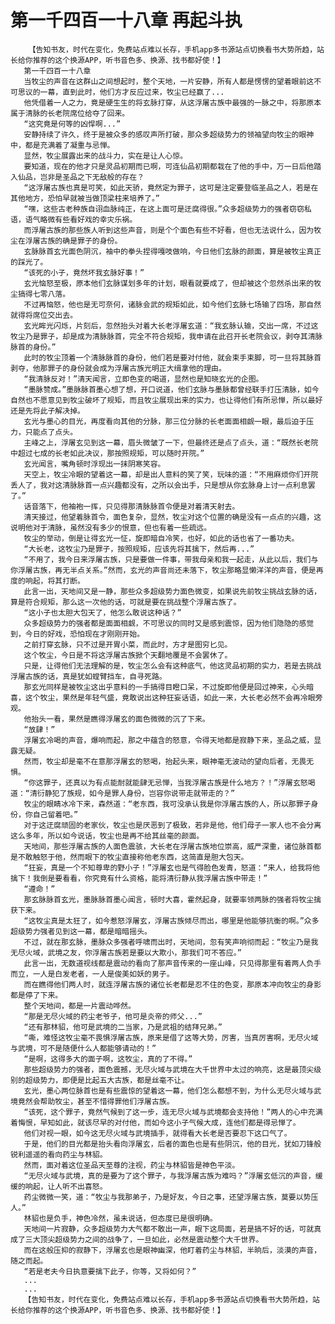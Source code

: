 # 第一千四百一十八章 再起斗执
        【告知书友，时代在变化，免费站点难以长存，手机app多书源站点切换看书大势所趋，站长给你推荐的这个换源APP，听书音色多、换源、找书都好使！】
       第一千四百一十八章
       当牧尘的声音在这群山之间想起时，整个天地，一片安静，所有人都是愣愣的望着眼前这不可思议的一幕，直到此时，他们方才反应过来，牧尘已经赢了...
       他凭借着一人之力，竟是硬生生的将玄脉打穿，从这浮屠古族中最强的一脉之中，将那原本属于清脉的长老院席位给夺了回来。
       “这究竟是何等的凶悍啊...”
       安静持续了许久，终于是被众多的感叹声所打破，那众多超级势力的领袖望向牧尘的眼神中，都是充满着了凝重与忌惮。
       显然，牧尘展露出来的战斗力，实在是让人心惊。
       要知道，现在的他才只是灵品初期而已啊，可连仙品初期都栽在了他的手中，万一日后他踏入仙品，岂非是圣品之下无敌般的存在？
       “这浮屠古族也真是可笑，如此天骄，竟然定为罪子，这可是注定要登临圣品之人，若是在其他地方，恐怕早就被当做顶梁柱来培养了。”
       “嘿，这些古老种族自诩血脉纯正，在这上面可是迂腐得很。”众多超级势力的强者窃窃私语，语气略微有些看好戏的幸灾乐祸。
       而浮屠古族的那些族人听到这些声音，则是个个面色有些不好看，但也无法说什么，因为牧尘在浮屠古族的确是罪子的身份。
       玄脉脉首玄光面色阴沉，袖中的拳头捏得嘎吱做响，今日他们玄脉的颜面，算是被牧尘真正的踩光了。
       “该死的小子，竟然坏我玄脉好事！”
       玄光恼怒至极，原本他们玄脉谋划多年的计划，眼看就要成了，但却被这个忽然杀出来的牧尘搞得七零八落。
       不过再恼怒，他也是无可奈何，诸脉会武的规矩如此，如今他们玄脉七场输了四场，那自然就得将席位交出去。
       玄光眸光闪烁，片刻后，忽然抬头对着大长老浮屠玄道：“我玄脉认输，交出一席，不过这牧尘乃是罪子，却是成为清脉脉首，完全不符合规矩，我申请在此召开长老院会议，剥夺其清脉脉首的身份。”
       此时的牧尘顶着一个清脉脉首的身份，他们若是要对付他，就会束手束脚，可一旦将其脉首剥夺，他那罪子的身份就会成为浮屠古族光明正大缉拿他的理由。
       “我清脉反对！”清天闻言，立即色变的喝道，显然也是知晓玄光的企图。
       “墨脉赞成。”墨脉脉首墨心想了想，开口说道，他们玄脉与墨脉都曾经联手打压清脉，如今自然也不愿意见到牧尘破坏了规矩，而且牧尘展现出来的实力，也让得他们有所忌惮，所以最好还是先将此子解决掉。
       玄光与墨心的目光，再度看向其他的分脉，那三位分脉的长老面面相觑一眼，最后迫于压力，只能点了点头。
       主峰之上，浮屠玄见到这一幕，眉头微皱了一下，但最终还是点了点头，道：“既然长老院中超过七成的长老如此决议，那按照规矩，可以随时开院。”
       玄光闻言，嘴角顿时浮现出一抹阴寒笑容。
       天空上，牧尘冷眼的望着这一幕，却是出人意料的笑了笑，玩味的道：“不用麻烦你们开院丢人了，我对这清脉脉首一点兴趣都没有，之所以会出手，只是想从你玄脉身上讨一点利息罢了。”
       话音落下，他袖袍一挥，只见得那清脉脉首令便是对着清天射去。
       清天接过，他望着脉首令，面色复杂，显然，牧尘对这个位置的确是没有一点点的兴趣，这说明他对于清脉，虽然没有多少的恨意，但也有着一些疏远。
       牧尘的举动，倒是让得玄光一怔，旋即暗自冷笑，也好，如此的话也省了一番功夫。
       “大长老，这牧尘乃是罪子，按照规矩，应该先将其擒下，然后再...”
       “不用了，我今日来浮屠古族，只是要做一件事，带我母亲和我一起走，从此以后，我们与你浮屠古族，再无半点关系。”然而，玄光的声音尚还未落下，牧尘那略显懒洋洋的声音，便是再度的响起，将其打断。
       此言一出，天地间又是一静，那些众多超级势力面色微变，如果说先前牧尘挑战玄脉的话，算是符合规矩，那么这一次他的话，可就是要在挑战整个浮屠古族了。
       “这小子也太胆大包天了，他怎么敢说这种话？”
       众多超级势力的强者都是面面相觑，不可思议的同时又是感到震惊，因为他们隐隐的感觉到，今日的好戏，恐怕现在才刚刚开始。
       之前打穿玄脉，只不过是开胃小菜，而此时，方才是图穷匕见。
       这个牧尘，今日是不将这浮屠古族掀个天翻地覆是不会罢休了。
       只是，让得他们无法理解的是，牧尘怎么会有这种底气，他这灵品初期的实力，若是去挑战浮屠古族的话，真是犹如螳臂挡车，自寻死路。
       那玄光同样是被牧尘这出乎意料的一手搞得目瞪口呆，不过旋即他便是回过神来，心头暗喜，这个牧尘，果然是年轻气盛，竟敢说出这种狂妄话语，如此一来，大长老必然不会再冷眼旁观。
       他抬头一看，果然是瞧得浮屠玄的面色微微的沉了下来。
       “放肆！”
       浮屠玄冷喝的声音，爆响而起，那之中蕴含的怒意，令得天地都是寂静下来，圣品之威，显露无疑。
       然而，牧尘却是毫不在意那浮屠玄的怒喝，抬起头来，眼神毫无波动的望向后者，无畏无惧。
       “你这罪子，还真以为有点能耐就能肆无忌惮，当我浮屠古族是什么地方？！”浮屠玄怒喝道：“清衍静犯了族规，如今是罪人身份，岂容你说带走就带走的？”
       牧尘的眼睛冰冷下来，森然道：“老东西，我可没承认我是你浮屠古族的人，所以那罪子身份，你自己留着吧。”
       对于这迂腐顽固的老家伙，牧尘也是厌恶到了极致，若非是他，他们母子一家人也不会分离这么多年，所以如今说话，牧尘也是再不给其丝毫的颜面。
       天地间，那些浮屠古族的人面色震骇，大长老在浮屠古族地位崇高，威严深重，诸位脉首都是不敢触怒于他，然而眼下的牧尘直接称他老东西，这简直是胆大包天。
       “狂妄，真是一个不知尊卑的野小子！”浮屠玄也是气得脸色发青，怒道：“来人，给我将他擒下！我倒是要看看，你究竟有什么资格，能将清衍静从我浮屠古族中带走！”
       “遵命！”
       那玄脉脉首玄光，墨脉脉首墨心闻言，顿时大喜，霍然起身，就要率领两脉的强者将牧尘擒获下来。
       “这牧尘真是太狂了，如今惹怒浮屠玄，浮屠古族倾尽而出，哪里是他能够抗衡的啊。”众多超级势力强者见到这一幕，都是暗暗摇头。
       不过，就在那玄脉，墨脉众多强者呼啸而出时，天地间，忽有笑声响彻而起：“牧尘乃是我无尽火域，武境之友，你浮屠古族若是要以大欺小，那我们可不答应。”
       此言一出，无数道视线都是震动的看向了那声音传来的一座山峰，只见得那里有着两人负手而立，一人是白发老者，一人是俊美如妖的男子。
       而在瞧得他们两人时，就连浮屠古族的诸位长老都是忍不住的色变，那原本冲向牧尘的身影都是停了下来。
       整个天地间，都是一片震动哗然。
       “那是无尽火域的药尘老爷子，他可是炎帝的师父...”
       “还有那林貂，他可是武境的二当家，乃是武祖的结拜兄弟。”
       “嘶，难怪这牧尘毫不畏惧浮屠古族，原来是借了这等大势，厉害，当真厉害啊，无尽火域与武境，可不是随便什么人都能够请动的！”
       “是啊，这得多大的面子啊，这牧尘，真的了不得。”
       那些超级势力的强者，面色震撼，无尽火域与武境在大千世界中太过的响亮，这是最顶尖级别的超级势力，即便是比起五大古族，都是丝毫不让。
       玄光，墨心两位脉首也是有些震惊的望着这一幕，他们怎么都想不到，为什么无尽火域与武境竟然会帮助牧尘，甚至不惜得罪他们浮屠古族。
       “该死，这个罪子，竟然气候到了这一步，连无尽火域与武境都会支持他！”两人的心中充满着悔恨，早知如此，就该尽早的对付他，而如今这小子气候大成，连他们都是得忌惮了。
       他们对视一眼，如今这无尽火域与武境插手，就得看大长老是否要忍下这口气了。
       于是，他们的目光都是抬头看向浮屠玄，后者的面色也是有些阴沉，他的目光，犹如刀锋般锐利遥遥的看向药尘与林貂。
       然而，面对着这位圣品天至尊的注视，药尘与林貂皆是神色平淡。
       “无尽火域与武境，真的是要为了这个罪子，与我浮屠古族为难吗？”浮屠玄低沉的声音，缓缓的响起，让人听不出喜怒。
       药尘微微一笑，道：“牧尘与我那弟子，乃是好友，今日之事，还望浮屠古族，莫要以势压人。”
       林貂也是负手，神色冷然，虽未说话，但态度已是很明确。
       天地间一片寂静，众多超级势力大气都不敢出一声，眼下这局面，若是搞不好的话，可就真成了三大顶尖超级势力之间的战争了，一旦如此，必然是震动整个大千世界。
       而在这般压抑的寂静下，浮屠玄也是眼神幽深，他盯着药尘与林貂，半晌后，淡漠的声音，随之而起。
       “若是老夫今日执意要擒下此子，你等，又将如何？”
       ...
       ...
       【告知书友，时代在变化，免费站点难以长存，手机app多书源站点切换看书大势所趋，站长给你推荐的这个换源APP，听书音色多、换源、找书都好使！】